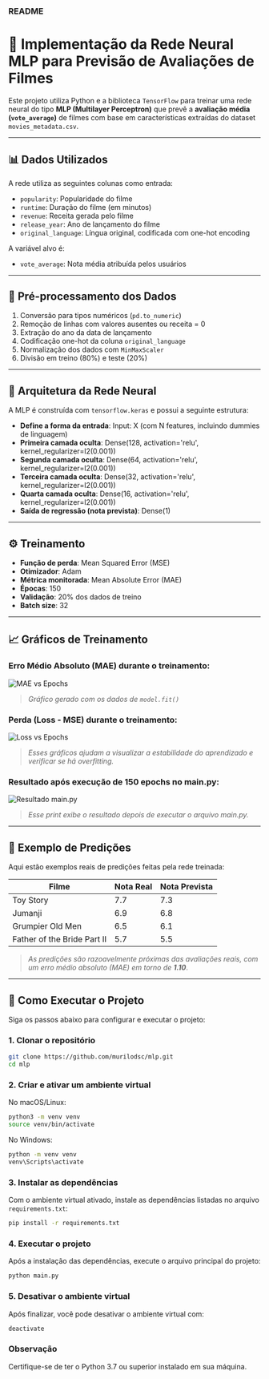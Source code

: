 ### README

# 🧠 Implementação da Rede Neural MLP para Previsão de Avaliações de Filmes

Este projeto utiliza Python e a biblioteca `TensorFlow` para treinar uma rede neural do tipo **MLP (Multilayer Perceptron)** que prevê a **avaliação média (`vote_average`)** de filmes com base em características extraídas do dataset `movies_metadata.csv`.

---

## 📊 Dados Utilizados

A rede utiliza as seguintes colunas como entrada:

- `popularity`: Popularidade do filme
- `runtime`: Duração do filme (em minutos)
- `revenue`: Receita gerada pelo filme
- `release_year`: Ano de lançamento do filme
- `original_language`: Língua original, codificada com one-hot encoding

A variável alvo é:
- `vote_average`: Nota média atribuída pelos usuários

---

## 🧹 Pré-processamento dos Dados

1. Conversão para tipos numéricos (`pd.to_numeric`)
2. Remoção de linhas com valores ausentes ou receita = 0
3. Extração do ano da data de lançamento
4. Codificação one-hot da coluna `original_language`
5. Normalização dos dados com `MinMaxScaler`
6. Divisão em treino (80%) e teste (20%)

---

## 🧠 Arquitetura da Rede Neural

A MLP é construída com `tensorflow.keras` e possui a seguinte estrutura:

- **Define a forma da entrada**: Input:  X (com N features, incluindo dummies de linguagem)
- **Primeira camada oculta**: Dense(128, activation='relu', kernel_regularizer=l2(0.001))
- **Segunda camada oculta**: Dense(64, activation='relu', kernel_regularizer=l2(0.001))
- **Terceira camada oculta**: Dense(32, activation='relu', kernel_regularizer=l2(0.001))
- **Quarta camada oculta**: Dense(16, activation='relu', kernel_regularizer=l2(0.001))
- **Saída de regressão (nota prevista)**: Dense(1)

---

## ⚙️ Treinamento

- **Função de perda**: Mean Squared Error (MSE)
- **Otimizador**: Adam
- **Métrica monitorada**: Mean Absolute Error (MAE)
- **Épocas**: 150
- **Validação**: 20% dos dados de treino
- **Batch size**: 32

---

## 📈 Gráficos de Treinamento

### Erro Médio Absoluto (MAE) durante o treinamento:

![MAE vs Epochs](docs/mae_vs_epochs.png)
> *Gráfico gerado com os dados de `model.fit()`*

### Perda (Loss - MSE) durante o treinamento:

![Loss vs Epochs](docs/loss_vs_epochs.png)

> *Esses gráficos ajudam a visualizar a estabilidade do aprendizado e verificar se há overfitting.*

### Resultado após execução de 150 epochs no main.py:

![Resultado main.py](resultado.png)

> *Esse print exibe o resultado depois de executar o arquivo main.py.*
---

## 🎯 Exemplo de Predições

Aqui estão exemplos reais de predições feitas pela rede treinada:

| Filme                          | Nota Real | Nota Prevista |
|-------------------------------|-----------|---------------|
| Toy Story                     | 7.7       | 7.3           |
| Jumanji                       | 6.9       | 6.8           |
| Grumpier Old Men              | 6.5       | 6.1           |
| Father of the Bride Part II   | 5.7       | 5.5           |

> *As predições são razoavelmente próximas das avaliações reais, com um erro médio absoluto (MAE) em torno de **1.10***.

---

## 🚀 Como Executar o Projeto

Siga os passos abaixo para configurar e executar o projeto:

### 1. Clonar o repositório
```bash
git clone https://github.com/murilodsc/mlp.git
cd mlp
```

### 2. Criar e ativar um ambiente virtual
No macOS/Linux:
```bash
python3 -m venv venv
source venv/bin/activate
```

No Windows:
```bash
python -m venv venv
venv\Scripts\activate
```

### 3. Instalar as dependências
Com o ambiente virtual ativado, instale as dependências listadas no arquivo `requirements.txt`:
```bash
pip install -r requirements.txt
```

### 4. Executar o projeto
Após a instalação das dependências, execute o arquivo principal do projeto:
```bash
python main.py
```

### 5. Desativar o ambiente virtual
Após finalizar, você pode desativar o ambiente virtual com:
```bash
deactivate
```

### Observação
Certifique-se de ter o Python 3.7 ou superior instalado em sua máquina.
